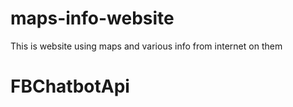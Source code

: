 # maps-info-website
This is website using maps and various info from internet on them
# FBChatbotApi
